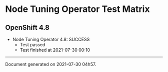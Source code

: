 
Node Tuning Operator Test Matrix
================================

OpenShift 4.8
-------------


* Node Tuning Operator 4.8: SUCCESS
  - Test passed
  - Test finished at 2021-07-30 00:10


---
Document generated on 2021-07-30 04h57.
